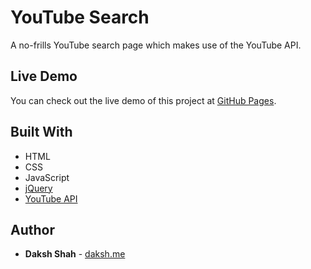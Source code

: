 # YouTube Search

A no-frills YouTube search page which makes use of the YouTube API.

## Live Demo

You can check out the live demo of this project at [GitHub Pages](https://dakshshah96.github.io/youtube-api-search/).

## Built With

* HTML
* CSS
* JavaScript
* [jQuery](http://jquery.com/)
* [YouTube API](https://developers.google.com/youtube/)

## Author

* **Daksh Shah** - [daksh.me](https://daksh.me)